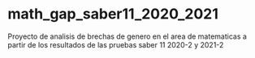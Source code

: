 # math_gap_saber11_2020_2021
Proyecto de analisis de brechas de genero en el area de matematicas a partir de los resultados de las pruebas saber 11 2020-2 y 2021-2
